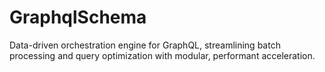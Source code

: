 # GraphqlSchema
Data-driven orchestration engine for GraphQL, streamlining batch processing and query optimization with modular, performant acceleration.
